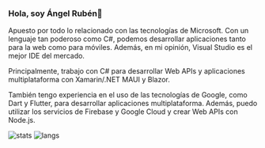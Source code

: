 ### Hola, soy Ángel Rubén👋

Apuesto por todo lo relacionado con las tecnologías de Microsoft. Con un lenguaje tan poderoso como C#, podemos desarrollar aplicaciones tanto para la web como para móviles. Además, en mi opinión, Visual Studio es el mejor IDE del mercado.

Principalmente, trabajo con C# para desarrollar Web APIs y aplicaciones multiplataforma con Xamarin/.NET MAUI y Blazor. 

También tengo experiencia en el uso de las tecnologías de Google, como Dart y Flutter, para desarrollar aplicaciones multiplataforma. Además, puedo utilizar los servicios de Firebase y Google Cloud y crear Web APIs con Node.js.

![stats](https://github-readme-stats-sigma-five.vercel.app/api?username=angelru&show_icons=true) ![langs](https://github-readme-stats-sigma-five.vercel.app/api/top-langs/?username=angelru&layout=compact)
